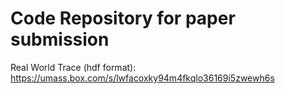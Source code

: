 # Code Repository for paper submission

Real World Trace (hdf format): https://umass.box.com/s/lwfacoxky94m4fkqlo36169i5zwewh6s